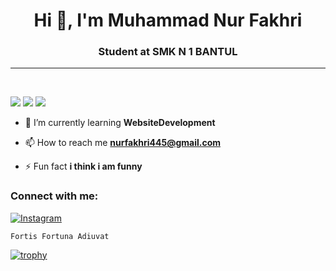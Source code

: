 <h1 align="center">Hi 👋, I'm Muhammad Nur Fakhri</h1>
<h3 align="center">Student at SMK N 1 BANTUL</h3>
<hr>
<br>

![](https://komarev.com/ghpvc/?username=musisipi&color=red)
![](https://img.shields.io/github/followers/musisipi.svg?style=social&label=Follow&maxAge=2592000)
![](https://img.shields.io/badge/Ask%20me-anything-1abc9c.svg)


- 🌱 I’m currently learning **WebsiteDevelopment**

- 📫 How to reach me **nurfakhri445@gmail.com**

- ⚡ Fun fact **i think i am funny**

<h3 align="left">Connect with me:</h3>
<p align="left">
</p>








  <a target="_blank" rel="noopener noreferrer" href="https://www.instagram.com/nurfakhri.id">
    <img alt="Instagram" src="https://img.shields.io/badge/Instagram-E4405F?style=for-the-badge&logo=instagram&logoColor=white"/>

```py
Fortis Fortuna Adiuvat
```
[![trophy](https://github-profile-trophy.vercel.app/?username=musisipi&theme=onedark)](https://github.com/ryo-ma/github-profile-trophy)
